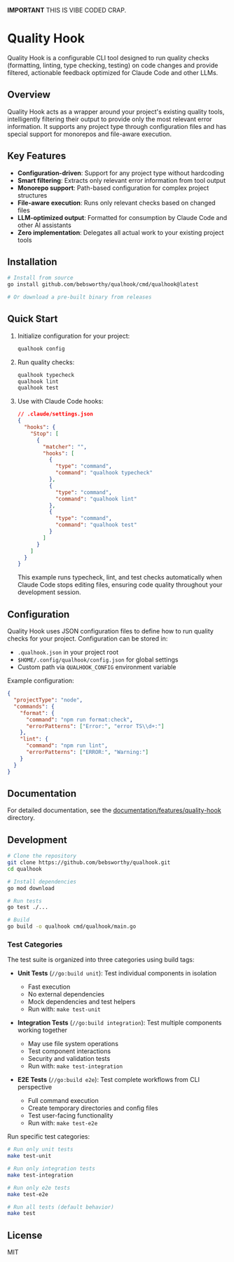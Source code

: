 **IMPORTANT** THIS IS VIBE CODED CRAP. 

# Quality Hook

Quality Hook is a configurable CLI tool designed to run quality checks (formatting, linting, type checking, testing) on code changes and provide filtered, actionable feedback optimized for Claude Code and other LLMs.

## Overview

Quality Hook acts as a wrapper around your project's existing quality tools, intelligently filtering their output to provide only the most relevant error information. It supports any project type through configuration files and has special support for monorepos and file-aware execution.

## Key Features

- **Configuration-driven**: Support for any project type without hardcoding
- **Smart filtering**: Extracts only relevant error information from tool output
- **Monorepo support**: Path-based configuration for complex project structures
- **File-aware execution**: Runs only relevant checks based on changed files
- **LLM-optimized output**: Formatted for consumption by Claude Code and other AI assistants
- **Zero implementation**: Delegates all actual work to your existing project tools

## Installation

```bash
# Install from source
go install github.com/bebsworthy/qualhook/cmd/qualhook@latest

# Or download a pre-built binary from releases
```

## Quick Start

1. Initialize configuration for your project:
   ```bash
   qualhook config
   ```

2. Run quality checks:
   ```bash
   qualhook typecheck
   qualhook lint
   qualhook test
   ```

3. Use with Claude Code hooks:
   ```json
   // .claude/settings.json
   {
     "hooks": {
       "Stop": [
         {
           "matcher": "",
           "hooks": [
             {
               "type": "command",
               "command": "qualhook typecheck"
             },
             {
               "type": "command",
               "command": "qualhook lint"
             },
             {
               "type": "command",
               "command": "qualhook test"
             }
           ]
         }
       ]
     }
   }
   ```
   
   This example runs typecheck, lint, and test checks automatically when Claude Code stops editing files, ensuring code quality throughout your development session.

## Configuration

Quality Hook uses JSON configuration files to define how to run quality checks for your project. Configuration can be stored in:

- `.qualhook.json` in your project root
- `$HOME/.config/qualhook/config.json` for global settings
- Custom path via `QUALHOOK_CONFIG` environment variable

Example configuration:
```json
{
  "projectType": "node",
  "commands": {
    "format": {
      "command": "npm run format:check",
      "errorPatterns": ["Error:", "error TS\\d+:"]
    },
    "lint": {
      "command": "npm run lint",
      "errorPatterns": ["ERROR:", "Warning:"]
    }
  }
}
```

## Documentation

For detailed documentation, see the [documentation/features/quality-hook](documentation/features/quality-hook) directory.

## Development

```bash
# Clone the repository
git clone https://github.com/bebsworthy/qualhook.git
cd qualhook

# Install dependencies
go mod download

# Run tests
go test ./...

# Build
go build -o qualhook cmd/qualhook/main.go
```

### Test Categories

The test suite is organized into three categories using build tags:

- **Unit Tests** (`//go:build unit`): Test individual components in isolation
  - Fast execution
  - No external dependencies
  - Mock dependencies and test helpers
  - Run with: `make test-unit`

- **Integration Tests** (`//go:build integration`): Test multiple components working together
  - May use file system operations
  - Test component interactions
  - Security and validation tests
  - Run with: `make test-integration`

- **E2E Tests** (`//go:build e2e`): Test complete workflows from CLI perspective
  - Full command execution
  - Create temporary directories and config files
  - Test user-facing functionality
  - Run with: `make test-e2e`

Run specific test categories:
```bash
# Run only unit tests
make test-unit

# Run only integration tests
make test-integration

# Run only e2e tests
make test-e2e

# Run all tests (default behavior)
make test
```

## License

MIT
